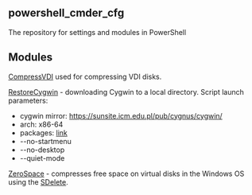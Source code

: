 ## powershell_cmder_cfg

The repository for settings and modules in PowerShell

## Modules

[CompressVDI](https://github.com/Serhii5465/powershell_cmder_cfg/blob/main/CompressVDI/CompressVDI.psm1) used for compressing VDI disks.


[RestoreCygwin](https://github.com/Serhii5465/powershell_cmder_cfg/blob/main/RestoreCygwin/RestoreCygwin.psm1) - downloading Cygwin to a local directory. Script launch parameters:

* cygwin mirror: https://sunsite.icm.edu.pl/pub/cygnus/cygwin/
* arch: x86-64
* packages: [link](https://github.com/Serhii5465/powershell_cmder_cfg/blob/main/RestoreCygwin/list_packages.dat)
* --no-startmenu
* --no-desktop
* --quiet-mode


[ZeroSpace](https://github.com/Serhii5465/powershell_cmder_cfg/blob/main/ZeroSpace/ZeroSpace.psm1) - compresses free space on virtual disks in the Windows OS using the [SDelete](https://learn.microsoft.com/en-gb/sysinternals/downloads/sdelete).
